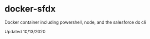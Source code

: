 # docker-sfdx
Docker container including powershell, node, and the salesforce dx cli

Updated 10/13/2020
